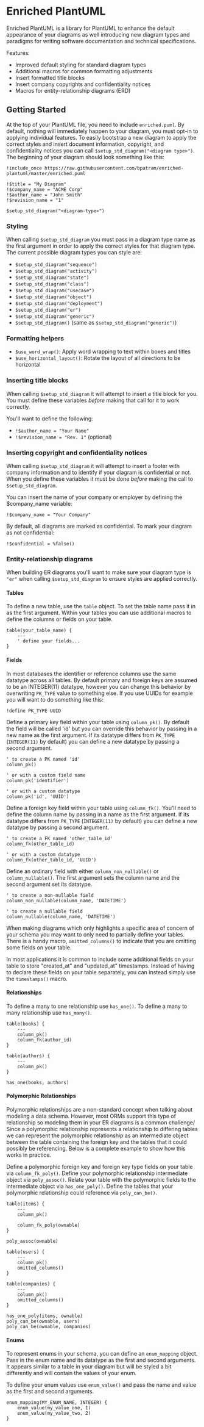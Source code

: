 # Enriched PlantUML

Enriched PlantUML is a library for PlantUML to enhance the default appearance of your diagrams as well introducing new diagram types and paradigms for writing software documentation and technical specifications.

Features:

-   Improved default styling for standard diagram types
-   Additional macros for common formatting adjustments
-   Insert formatted title blocks
-   Insert company copyrights and confidentiality notices
-   Macros for entity-relationship diagrams (ERD)

## Getting Started

At the top of your PlantUML file, you need to include `enriched.puml`. By default, nothing will immediately happen to your diagram, you must opt-in to applying individual features. To easily bootstrap a new diagram to apply the correct styles and insert document information, copyright, and confidentiality notices you can call `$setup_std_diagram("<diagram type>")`. The beginning of your diagram should look something like this:

```puml
!include_once https://raw.githubusercontent.com/bpatram/enriched-plantuml/master/enriched.puml

!$title = "My Diagram"
!$company_name = "ACME Corp"
!$author_name = "John Smith"
!$revision_name = "1"

$setup_std_diagram("<diagram-type>")
```

### Styling

When calling `$setup_std_diagram` you must pass in a diagram type name as the first argument in order to apply the correct styles for that diagram type. The current possible diagram types you can style are:

-   `$setup_std_diagram("sequence")`
-   `$setup_std_diagram("activity")`
-   `$setup_std_diagram("state")`
-   `$setup_std_diagram("class")`
-   `$setup_std_diagram("usecase")`
-   `$setup_std_diagram("object")`
-   `$setup_std_diagram("deployment")`
-   `$setup_std_diagram("er")`
-   `$setup_std_diagram("generic")`
-   `$setup_std_diagram()` (same as `$setup_std_diagram("generic")`)

### Formatting helpers

-   `$use_word_wrap()`: Apply word wrapping to text within boxes and titles
-   `$use_horizontal_layout()`: Rotate the layout of all directions to be horizontal

### Inserting title blocks

When calling `$setup_std_diagram` it will attempt to insert a title block for you. You must define these variables _before_ making that call for it to work correctly.

You'll want to define the following:

-   `!$author_name = "Your Name"`
-   `!$revision_name = "Rev. 1"` (optional)

### Inserting copyright and confidentiality notices

When calling `$setup_std_diagram` it will attempt to insert a footer with company information and to identify if your diagram is confidential or not. When you define these variables it must be done _before_ making the call to `$setup_std_diagram`.

You can insert the name of your company or employer by defining the $company_name variable:

```puml
!$company_name = "Your Company"
```

By default, all diagrams are marked as confidential. To mark your diagram as not confidential:

```puml
!$confidential = %false()
```

### Entity-relationship diagrams

When building ER diagrams you'll want to make sure your diagram type is `"er"` when calling `$setup_std_diagram` to ensure styles are applied correctly.

#### Tables

To define a new table, use the `table` object. To set the table name pass it in as the first argument. Within your tables you can use additional macros to define the columns or fields on your table.

```puml
table(your_table_name) {
    ---
    ' define your fields...
}
```

#### Fields

In most databases the identifier or reference columns use the same datatype across all tables. By default primary and foreign keys are assumed to be an INTEGER(11) datatype, however you can change this behavior by overwriting `PK_TYPE` value to something else. If you use UUIDs for example you will want to do something like this:

```puml
!define PK_TYPE UUID
```

Define a primary key field within your table using `column_pk()`. By default the field will be called 'id' but you can override this behavior by passing in a new name as the first argument. If its datatype differs from `PK_TYPE` (`INTEGER(11)` by default) you can define a new datatype by passing a second argument.

```puml
' to create a PK named 'id'
column_pk()

' or with a custom field name
column_pk('identifier')

' or with a custom datatype
column_pk('id', 'UUID')
```

Define a foreign key field within your table using `column_fk()`. You'll need to define the column name by passing in a name as the first argument. If its datatype differs from `PK_TYPE` (`INTEGER(11)` by default) you can define a new datatype by passing a second argument.

```puml
' to create a FK named 'other_table_id'
column_fk(other_table_id)

' or with a custom datatype
column_fk(other_table_id, 'UUID')
```

Define an ordinary field with either `column_non_nullable()` or `column_nullable()`. The first argument sets the column name and the second argument set its datatype.

```puml
' to create a non-nullable field
column_non_nullable(column_name, 'DATETIME')

' to create a nullable field
column_nullable(column_name, 'DATETIME')
```

When making diagrams which only highlights a specific area of concern of your schema you may want to only need to partially define your tables. There is a handy macro, `omitted_columns()` to indicate that you are omitting some fields on your table.

In most applications it is common to include some additional fields on your table to store "created_at" and "updated_at" timestamps. Instead of having to declare these fields on your table separately, you can instead simply use the `timestamps()` macro.

#### Relationships

To define a many to one relationship use `has_one()`.
To define a many to many relationship use `has_many()`.

```puml
table(books) {
    ---
    column_pk()
    column_fk(author_id)
}

table(authors) {
    ---
    column_pk()
}

has_one(books, authors)
```

#### Polymorphic Relationships

Polymorphic relationships are a non-standard concept when talking about modeling a data schema. However, most ORMs support this type of relationship so modeling them in your ER diagrams is a common challenge/ Since a polymorphic relationship represents a relationship to differing tables we can represent the polymorphic relationship as an intermediate object between the table containing the foreign key and the tables that it could possibly be referencing. Below is a complete example to show how this works in practice.

Define a polymorphic foreign key and foreign key type fields on your table via `column_fk_poly()`. Define your polymorphic relationship intermediate object via `poly_assoc()`.
Relate your table with the polymorphic fields to the intermediate object via `has_one_poly()`.
Define the tables that your polymorphic relationship could reference via `poly_can_be()`.

```puml
table(items) {
    ---
    column_pk()

    column_fk_poly(ownable)
}

poly_assoc(ownable)

table(users) {
    ---
    column_pk()
    omitted_columns()
}

table(companies) {
    ---
    column_pk()
    omitted_columns()
}

has_one_poly(items, ownable)
poly_can_be(ownable, users)
poly_can_be(ownable, companies)

```

#### Enums

To represent enums in your schema, you can define an `enum_mapping` object. Pass in the enum name and its datatype as the first and second arguments. It appears similar to a table in your diagram but will be styled a bit differently and will contain the values of your enum.

To define your enum values use `enum_value()` and pass the name and value as the first and second arguments.

```puml
enum_mapping(MY_ENUM_NAME, INTEGER) {
    enum_value(my_value_one, 1)
    enum_value(my_value_two, 2)
}
```
